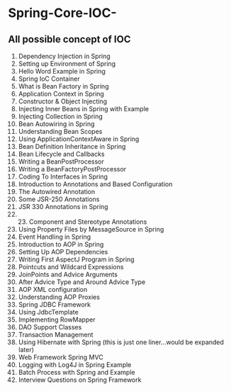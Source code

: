 # Spring-Core-IOC-
All possible concept of IOC
--------------------------------

1. Dependency Injection in Spring
2. Setting up Environment of Spring
3. Hello Word Example in Spring
4. Spring IoC Container
5. What is Bean Factory in Spring
6. Application Context in Spring
7. Constructor & Object Injecting 
8. Injecting Inner Beans in Spring with Example
9. Injecting Collection in Spring
10. Bean Autowiring in Spring
11. Understanding Bean Scopes
12. Using ApplicationContextAware in Spring
13. Bean Definition Inheritance in Spring
14. Bean Lifecycle and Callbacks 
15. Writing a BeanPostProcessor
16. Writing a BeanFactoryPostProcessor
17.  Coding To Interfaces in Spring
18.  Introduction to Annotations and Based Configuration
19. The Autowired Annotation
20. Some JSR-250 Annotations
21. JSR 330 Annotations in Spring
22. 23. Component and Stereotype Annotations 
24. Using Property Files by MessageSource in Spring
25. Event Handling in Spring 
26. Introduction to AOP in Spring
27. Setting Up AOP Dependencies
28. Writing First AspectJ Program in Spring
29. Pointcuts and Wildcard Expressions  
30. JoinPoints and Advice Arguments
31. After Advice Type and Around Advice Type
32. AOP XML configuration
33. Understanding AOP Proxies
34. Spring JDBC Framework
35. Using JdbcTemplate
36. Implementing RowMapper 
37. DAO Support Classes
38. Transaction Management
39. Using Hibernate with Spring  (this is just one liner...would be expanded later)
40. Web Framework Spring MVC
41. Logging with Log4J in Spring Example
42. Batch Process with Spring and Example
43. Interview Questions on Spring Framework
